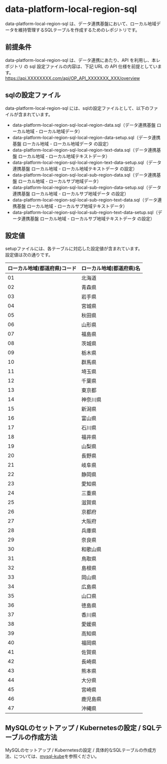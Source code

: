 # data-platform-local-region-sql
data-platform-local-region-sql は、データ連携基盤において、ローカル地域データを維持管理するSQLテーブルを作成するためのレポジトリです。 

## 前提条件  
data-platform-local-region-sql は、データ連携にあたり、API を利用し、本レポジトリ の sql 設定ファイルの内容は、下記 URL の API 仕様を前提としています。  
https://api.XXXXXXXX.com/api/OP_API_XXXXXXX_XXX/overview  

## sqlの設定ファイル
data-platform-local-region-sql には、sqlの設定ファイルとして、以下のファイルが含まれています。  

* data-platform-local-region-sql-local-region-data.sql（データ連携基盤 ローカル地域 - ローカル地域データ）  
* data-platform-local-region-sql-local-region-data-setup.sql（データ連携基盤 ローカル地域 - ローカル地域データ の設定）  
* data-platform-local-region-sql-local-region-text-data.sql（データ連携基盤 ローカル地域 - ローカル地域テキストデータ）  
* data-platform-local-region-sql-local-region-text-data-setup.sql（データ連携基盤 ローカル地域 - ローカル地域テキストデータ の設定） 
* data-platform-local-region-sql-local-sub-region-data.sql（データ連携基盤 ローカル地域 - ローカルサブ地域データ）  
* data-platform-local-region-sql-local-sub-region-data-setup.sql（データ連携基盤 ローカル地域 - ローカルサブ地域データ の設定）  
* data-platform-local-region-sql-local-sub-region-text-data.sql（データ連携基盤 ローカル地域 - ローカルサブ地域テキストデータ）  
* data-platform-local-region-sql-local-sub-region-text-data-setup.sql（データ連携基盤 ローカル地域 - ローカルサブ地域テキストデータ の設定）

## 設定値
setupファイルには、各テーブルに対応した設定値が含まれています。  
設定値は次の通りです。  

| ローカル地域(都道府県)コード | ローカル地域(都道府県)名 | 
| -------------------- | ---------------- | 
| 01                   | 北海道           | 
| 02                   | 青森県           | 
| 03                   | 岩手県           | 
| 04                   | 宮城県           | 
| 05                   | 秋田県           | 
| 06                   | 山形県           | 
| 07                   | 福島県           | 
| 08                   | 茨城県           | 
| 09                   | 栃木県           | 
| 10                   | 群馬県           | 
| 11                   | 埼玉県           | 
| 12                   | 千葉県           | 
| 13                   | 東京都           | 
| 14                   | 神奈川県         | 
| 15                   | 新潟県           | 
| 16                   | 富山県           | 
| 17                   | 石川県           | 
| 18                   | 福井県           | 
| 19                   | 山梨県           | 
| 20                   | 長野県           | 
| 21                   | 岐阜県           | 
| 22                   | 静岡県           | 
| 23                   | 愛知県           | 
| 24                   | 三重県           | 
| 25                   | 滋賀県           | 
| 26                   | 京都府           | 
| 27                   | 大阪府           | 
| 28                   | 兵庫県           | 
| 29                   | 奈良県           | 
| 30                   | 和歌山県         | 
| 31                   | 鳥取県           | 
| 32                   | 島根県           | 
| 33                   | 岡山県           | 
| 34                   | 広島県           | 
| 35                   | 山口県           | 
| 36                   | 徳島県           | 
| 37                   | 香川県           | 
| 38                   | 愛媛県           | 
| 39                   | 高知県           | 
| 40                   | 福岡県           | 
| 41                   | 佐賀県           | 
| 42                   | 長崎県           | 
| 43                   | 熊本県           | 
| 44                   | 大分県           | 
| 45                   | 宮崎県           | 
| 46                   | 鹿児島県         | 
| 47                   | 沖縄県           | 

## MySQLのセットアップ / Kubernetesの設定 / SQLテーブルの作成方法
MySQLのセットアップ / Kubernetesの設定 / 具体的なSQLテーブルの作成方法、については、[mysql-kube](https://github.com/latonaio/mysql-kube)を参照ください。
